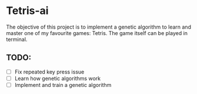 # Tetris-ai

The objective of this project is to implement a genetic algorithm to learn and master one of my favourite games: Tetris.
The game itself can be played in terminal.

## TODO:

- [ ] Fix repeated key press issue
- [ ] Learn how genetic algorithms work 
- [ ] Implement and train a genetic algorithm
